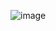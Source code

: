 ![image](https://user-images.githubusercontent.com/79454375/162246178-18c7e3ca-6480-4bfe-a10b-74c54a549d77.png)
